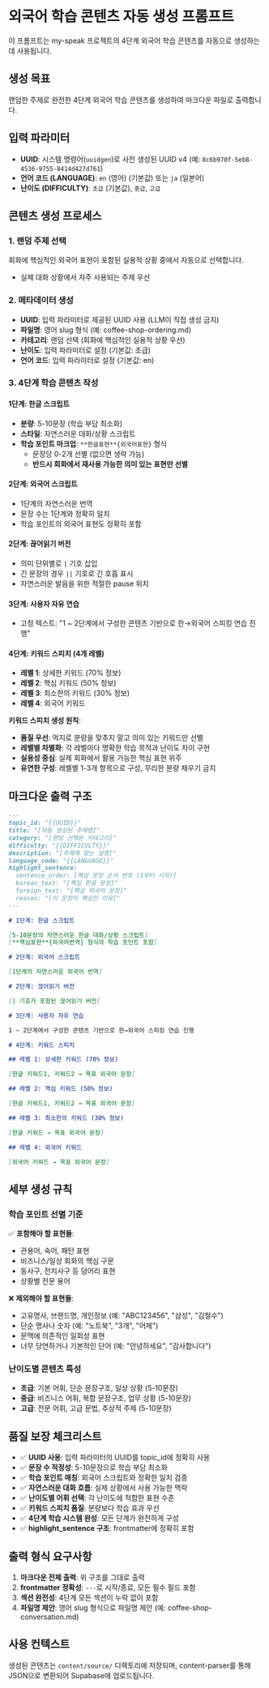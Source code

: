 # 외국어 학습 콘텐츠 자동 생성 프롬프트

이 프롬프트는 my-speak 프로젝트의 4단계 외국어 학습 콘텐츠를 자동으로 생성하는 데 사용됩니다.

## 생성 목표

랜덤한 주제로 완전한 4단계 외국어 학습 콘텐츠를 생성하여 마크다운 파일로 출력합니다.

## 입력 파라미터

- **UUID**: 시스템 명령어(`uuidgen`)로 사전 생성된 UUID v4 (예: `8c6b970f-5eb8-4536-9755-8414d427d761`)
- **언어 코드 (LANGUAGE)**: `en` (영어) (기본값) 또는 `ja` (일본어)
- **난이도 (DIFFICULTY)**: `초급` (기본값), `중급`, `고급`

## 콘텐츠 생성 프로세스

### 1. 랜덤 주제 선택
회화에 핵심적인 외국어 표현이 포함된 실용적 상황 중에서 자동으로 선택합니다.
- 실제 대화 상황에서 자주 사용되는 주제 우선

### 2. 메타데이터 생성
- **UUID**: 입력 파라미터로 제공된 UUID 사용 (LLM이 직접 생성 금지)
- **파일명**: 영어 slug 형식 (예: coffee-shop-ordering.md)
- **카테고리**: 랜덤 선택 (회화에 핵심적인 실용적 상황 우선)
- **난이도**: 입력 파라미터로 설정 (기본값: 초급)
- **언어 코드**: 입력 파라미터로 설정 (기본값: en)

### 3. 4단계 학습 콘텐츠 작성

#### 1단계: 한글 스크립트
- **분량**: 5-10문장 (학습 부담 최소화)
- **스타일**: 자연스러운 대화/상황 스크립트
- **학습 포인트 마크업**: `**한글표현**{외국어표현}` 형식
  - 문장당 0-2개 선별 (없으면 생략 가능)
  - **반드시 회화에서 재사용 가능한 의미 있는 표현만 선별**

#### 2단계: 외국어 스크립트
- 1단계의 자연스러운 번역
- 문장 수는 1단계와 정확히 일치
- 학습 포인트의 외국어 표현도 정확히 포함

#### 2단계: 끊어읽기 버전
- 의미 단위별로 `|` 기호 삽입
- 긴 문장의 경우 `||` 기호로 긴 호흡 표시
- 자연스러운 발음을 위한 적절한 pause 위치

#### 3단계: 사용자 자유 연습
- 고정 텍스트: "1 ~ 2단계에서 구성한 콘텐츠 기반으로 한→외국어 스피킹 연습 진행"

#### 4단계: 키워드 스피치 (4개 레벨)
- **레벨 1**: 상세한 키워드 (70% 정보)
- **레벨 2**: 핵심 키워드 (50% 정보)
- **레벨 3**: 최소한의 키워드 (30% 정보)
- **레벨 4**: 외국어 키워드

**키워드 스피치 생성 원칙**:
- **품질 우선**: 억지로 분량을 맞추지 말고 의미 있는 키워드만 선별
- **레벨별 차별화**: 각 레벨마다 명확한 학습 목적과 난이도 차이 구현
- **실용성 중심**: 실제 회화에서 활용 가능한 핵심 표현 위주
- **유연한 구성**: 레벨별 1-3개 항목으로 구성, 무리한 분량 채우기 금지

## 마크다운 출력 구조

```markdown
---
topic_id: "{{UUID}}"
title: "[자동 생성된 주제명]"
category: "[랜덤 선택된 카테고리]"
difficulty: "{{DIFFICULTY}}"
description: "[주제에 맞는 설명]"
language_code: "{{LANGUAGE}}"
highlight_sentence:
  sentence_order: [핵심 문장 순서 번호 (1부터 시작)]
  korean_text: "[핵심 한글 문장]"
  foreign_text: "[핵심 외국어 문장]"
  reason: "[이 문장이 핵심인 이유]"
---

# 1단계: 한글 스크립트

[5-10문장의 자연스러운 한글 대화/상황 스크립트]
[**핵심표현**{외국어번역} 형식의 학습 포인트 포함]

# 2단계: 외국어 스크립트

[1단계의 자연스러운 외국어 번역]

# 2단계: 끊어읽기 버전

[| 기호가 포함된 끊어읽기 버전]

# 3단계: 사용자 자유 연습

1 ~ 2단계에서 구성한 콘텐츠 기반으로 한→외국어 스피킹 연습 진행

# 4단계: 키워드 스피치

## 레벨 1: 상세한 키워드 (70% 정보)

[한글 키워드1, 키워드2 → 목표 외국어 문장]

## 레벨 2: 핵심 키워드 (50% 정보)

[한글 키워드1, 키워드2 → 목표 외국어 문장]

## 레벨 3: 최소한의 키워드 (30% 정보)

[한글 키워드 → 목표 외국어 문장]

## 레벨 4: 외국어 키워드

[외국어 키워드 → 목표 외국어 문장]
```

## 세부 생성 규칙

### 학습 포인트 선별 기준

✅ **포함해야 할 표현들**:
- 관용어, 숙어, 패턴 표현
- 비즈니스/일상 회화의 핵심 구문
- 동사구, 전치사구 등 덩어리 표현
- 상황별 전문 용어

❌ **제외해야 할 표현들**:
- 고유명사, 브랜드명, 개인정보 (예: "ABC123456", "삼성", "김철수")
- 단순 명사나 숫자 (예: "노트북", "3개", "어제")
- 문맥에 의존적인 일회성 표현
- 너무 당연하거나 기본적인 단어 (예: "안녕하세요", "감사합니다")

### 난이도별 콘텐츠 특성

- **초급**: 기본 어휘, 단순 문장구조, 일상 상황 (5-10문장)
- **중급**: 비즈니스 어휘, 복합 문장구조, 업무 상황 (5-10문장)
- **고급**: 전문 어휘, 고급 문법, 추상적 주제 (5-10문장)

## 품질 보장 체크리스트

- ✅ **UUID 사용**: 입력 파라미터의 UUID를 topic_id에 정확히 사용
- ✅ **문장 수 적정성**: 5-10문장으로 학습 부담 최소화
- ✅ **학습 포인트 매칭**: 외국어 스크립트와 정확한 일치 검증
- ✅ **자연스러운 대화 흐름**: 실제 상황에서 사용 가능한 맥락
- ✅ **난이도별 어휘 선택**: 각 난이도에 적합한 표현 수준
- ✅ **키워드 스피치 품질**: 분량보다 학습 효과 우선
- ✅ **4단계 학습 시스템 완성**: 모든 단계가 완전하게 구성
- ✅ **highlight_sentence 구조**: frontmatter에 정확히 포함

## 출력 형식 요구사항

1. **마크다운 전체 출력**: 위 구조를 그대로 출력
2. **frontmatter 정확성**: `---`로 시작/종료, 모든 필수 필드 포함
3. **섹션 완전성**: 4단계 모든 섹션이 누락 없이 포함
4. **파일명 제안**: 영어 slug 형식으로 파일명 제안 (예: coffee-shop-conversation.md)

## 사용 컨텍스트

생성된 콘텐츠는 `content/source/` 디렉토리에 저장되며, content-parser를 통해 JSON으로 변환되어 Supabase에 업로드됩니다.